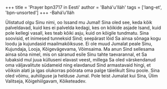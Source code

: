 +++
title = 'Prayer bpn3717 in Eesti'
author = 'Bahá'u'lláh'
tags = ['lang-et', 'bpn-unsorted']
+++
-Bahá’u’lláh



Ülistatud olgu Sinu nimi, oo Issand mu Jumal! Sina oled see, keda kõik palveldavad, kuid kes ei palvelda kedagi, kes on kõikide asjade Isand, kuid pole kellegi vasall, kes teab kõiki asju, kuid on kõigile tundmatu. Sina soovisid, et inimesed tunneksid Sind; seepärast lõid Sa ainsa sõnaga kogu loodu ja kujundasid maailmakõiksuse. Ei ole muud Jumalat peale Sinu, Kujundaja, Looja, Kõigevägevama, Võimsaima.
Ma anun Sind sellesama ainsa sõna nimel, mis on säranud esile Sinu tahte taevarannal, et Sa lubaksid mul juua külluseni elavast veest, millega Sa oled värskendanud oma väljavalitute südameid ning elavdanud Sind armastavaid hingi, et võiksin alati ja igas olukorras pöörata oma palge täielikult Sinu poole.
Sina oled võimu, auhiilguse ja helduse Jumal. Pole teist Jumalat kui Sina, Ülim Valitseja, Kõigehiilgavam, Kõiketeadev.
